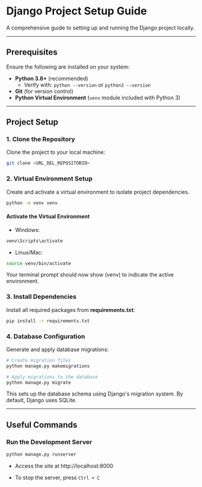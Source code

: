 # Django Project Setup Guide

A comprehensive guide to setting up and running the Django project locally.

---

## Prerequisites

Ensure the following are installed on your system:

- **Python 3.8+** (recommended)
  - Verify with: `python --version` or `python3 --version`
- **Git** (for version control)
- **Python Virtual Environment** (`venv` module included with Python 3)

---

## Project Setup

### 1. Clone the Repository

Clone the project to your local machine:

```bash
git clone <URL_DEL_REPOSITORIO>
```

### 2. Virtual Environment Setup

Create and activate a virtual environment to isolate project dependencies.

```bash
python -m venv venv
```

#### Activate the Virtual Environment
- Windows:
```bash
venv\Scripts\activate
```
- Linux/Mac:
```bash
source venv/bin/activate
```
Your terminal prompt should now show (venv) to indicate the active environment.

### 3. Install Dependencies
Install all required packages from **requirements.txt**:

```bash
pip install -r requirements.txt
```

### 4. Database Configuration

Generate and apply database migrations:

```bash	
# Create migration files
python manage.py makemigrations

# Apply migrations to the database
python manage.py migrate
```
This sets up the database schema using Django's migration system. By default, Django uses SQLite.

---

## Useful Commands

### Run the Development Server

```bash
python manage.py runserver
```
- Access the site at http://localhost:8000

- To stop the server, press `Ctrl + C`
